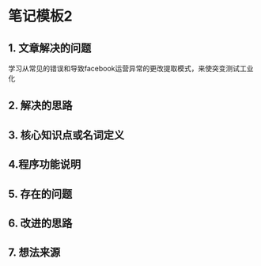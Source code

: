 # 笔记模板2

## 1. 文章解决的问题

学习从常见的错误和导致facebook运营异常的更改提取模式，来使突变测试工业化

## 2. 解决的思路

## 3. 核心知识点或名词定义

## 4.程序功能说明

## 5. 存在的问题

## 6. 改进的思路

## 7. 想法来源

